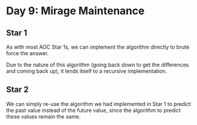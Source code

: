 # Day 9: Mirage Maintenance

## Star 1

As with most AOC Star 1s, we can implement the algorithm directly to brute force the answer.

Due to the nature of this algorithm (going back down to get the differences and coming back up), it lends itself to a recursive implementation.

## Star 2
 
We can simply re-use the algorithm we had implemented in Star 1 to predict the past value instead of the future value, since the algorithm to predict these values remain the same.